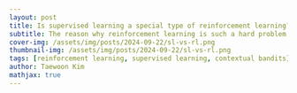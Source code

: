 ```yaml
---
layout: post
title: Is supervised learning a special type of reinforcement learning?
subtitle: The reason why reinforcement learning is such a hard problem
cover-img: /assets/img/posts/2024-09-22/sl-vs-rl.png
thumbnail-img: /assets/img/posts/2024-09-22/sl-vs-rl.png
tags: [reinforcement learning, supervised learning, contextual bandits]
author: Taewoon Kim
mathjax: true
---
```


